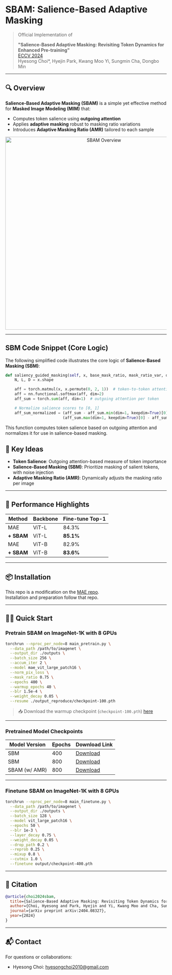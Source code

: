 # SBAM: Salience-Based Adaptive Masking

> Official Implementation of
>
> **"Salience-Based Adaptive Masking: Revisiting Token Dynamics for Enhanced Pre-training"**  
> [ECCV 2024](https://www.ecva.net/papers/eccv_2024/papers_ECCV/papers/10063.pdf)  
> Hyesong Choi\*, Hyejin Park\, Kwang Moo Yi, Sungmin Cha, Dongbo Min

---

## 🔍 Overview

**Salience-Based Adaptive Masking (SBAM)** is a simple yet effective method for **Masked Image Modeling (MIM)** that:

- Computes token salience using **outgoing attention**
- Applies **adaptive masking** robust to masking ratio variations
- Introduces **Adaptive Masking Ratio (AMR)** tailored to each sample

<p align="center">
  <img src="assets/sbam_diagram.png" alt="SBAM Overview" width="600">
</p>

---

## SBM Code Snippet (Core Logic)

The following simplified code illustrates the core logic of **Salience-Based Masking (SBM)**:

```python
def saliency_guided_masking(self, x, base_mask_ratio, mask_ratio_var, delta):
    N, L, D = x.shape

    aff = torch.matmul(x, x.permute(0, 2, 1))  # token-to-token attention
    aff = nn.functional.softmax(aff, dim=2)
    aff_sum = torch.sum(aff, dim=1)  # outgoing attention per token

    # Normalize salience scores to [0, 1]
    aff_sum_normalized = (aff_sum - aff_sum.min(dim=1, keepdim=True)[0]) / \
                         (aff_sum.max(dim=1, keepdim=True)[0] - aff_sum.min(dim=1, keepdim=True)[0])
```

This function computes token salience based on outgoing attention and normalizes it for use in salience-based masking.

## 🧠 Key Ideas

- **Token Salience**: Outgoing attention-based measure of token importance
- **Salience-Based Masking (SBM)**: Prioritize masking of salient tokens, with noise injection
- **Adaptive Masking Ratio (AMR)**: Dynamically adjusts the masking ratio per image

---

## 🚀 Performance Highlights

| Method       | Backbone | Fine-tune Top-1 |
|--------------|----------|------------------|
| MAE          | ViT-L    | 84.3%            |
| **+ SBAM**   | ViT-L    | **85.1%**        |
| MAE          | ViT-B    | 82.9%            |
| **+ SBAM**   | ViT-B    | **83.6%**        |

---

## 📦 Installation

This repo is a modification on the [MAE repo](https://github.com/facebookresearch/mae).  
Installation and preparation follow that repo.

---

## 🏃‍♀️ Quick Start

### Pretrain SBAM on ImageNet-1K with 8 GPUs

```bash
torchrun --nproc_per_node=8 main_pretrain.py \
  --data_path /path/to/imagenet \
  --output_dir ./outputs \
  --batch_size 256 \
  --accum_iter 2 \
  --model mae_vit_large_patch16 \
  --norm_pix_loss \
  --mask_ratio 0.75 \
  --epochs 400 \
  --warmup_epochs 40 \
  --blr 1.5e-4 \
  --weight_decay 0.05 \
  --resume ./output_reproduce/checkpoint-100.pth
```

> 📥 Download the warmup checkpoint (`checkpoint-100.pth`) [here](https://drive.google.com/file/d/1dkhpY8EwCtTkS7xw13dBNwzsUl5et3pj/view?usp=drive_link)

---

### Pretrained Model Checkpoints

| Model Version              | Epochs | Download Link                                                                 |
|---------------------------|--------|-------------------------------------------------------------------------------|
| SBM                       | 400    | [Download](https://drive.google.com/file/d/1LGPIMTxEdsA4b-rtQkKNpuS5KfWxnYVM/view?usp=drive_link) |
| SBM                       | 800    | [Download](https://drive.google.com/file/d/1smbobsinIhklcmJ_drog3t-dQRbJ0Tt6/view?usp=drive_link) |
| SBAM (w/ AMR)             | 800    | [Download](https://drive.google.com/file/d/18oYGqBdAPWoqmSCr-MMWps3swfF9geaB/view?usp=drive_link) |

---

### Finetune SBAM on ImageNet-1K with 8 GPUs

```bash
torchrun --nproc_per_node=8 main_finetune.py \
  --data_path /path/to/imagenet \
  --output_dir ./outputs \
  --batch_size 128 \
  --model vit_large_patch16 \
  --epochs 50 \
  --blr 1e-3 \
  --layer_decay 0.75 \
  --weight_decay 0.05 \
  --drop_path 0.2 \
  --reprob 0.25 \
  --mixup 0.8 \
  --cutmix 1.0 \
  --finetune output/checkpoint-400.pth
```

---

## 📜 Citation

```bibtex
@article{choi2024sbam,
  title={Salience-Based Adaptive Masking: Revisiting Token Dynamics for Enhanced Pre-training},
  author={Choi, Hyesong and Park, Hyejin and Yi, Kwang Moo and Cha, Sungmin and Min, Dongbo},
  journal={arXiv preprint arXiv:2404.08327},
  year={2024}
}
```

---

## 📬 Contact

For questions or collaborations:
- Hyesong Choi: hyesongchoi2010@gmail.com
